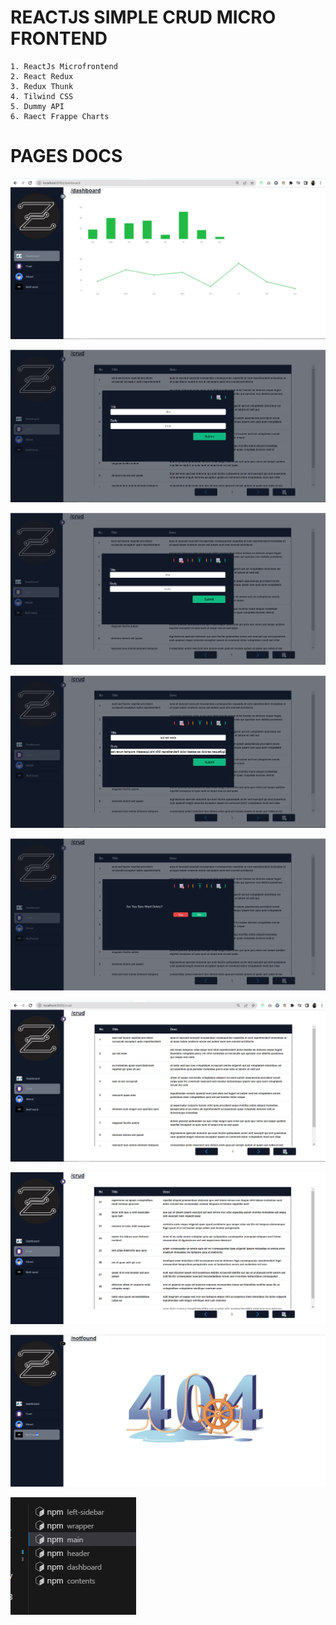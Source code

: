 # REACTJS SIMPLE CRUD MICRO FRONTEND
    1. ReactJs Microfrontend
    2. React Redux
    3. Redux Thunk
    4. Tilwind CSS
    5. Dummy API
    6. Raect Frappe Charts

# PAGES DOCS
![alt text](https://github.com/fakhrilak/micro-frontend-reactjs/blob/master/img/DashBoard.png?raw=true)

![alt text](https://github.com/fakhrilak/micro-frontend-reactjs/blob/master/img/Create.png?raw=true)

![alt text](https://github.com/fakhrilak/micro-frontend-reactjs/blob/master/img/CreateFromModal.png?raw=true)

![alt text](https://github.com/fakhrilak/micro-frontend-reactjs/blob/master/img/Update.png?raw=true)

![alt text](https://github.com/fakhrilak/micro-frontend-reactjs/blob/master/img/Delet.png?raw=true)

![alt text](https://github.com/fakhrilak/micro-frontend-reactjs/blob/master/img/GET.png?raw=true)

![alt text](https://github.com/fakhrilak/micro-frontend-reactjs/blob/master/img/NextPage.png?raw=true)

![alt text](https://github.com/fakhrilak/micro-frontend-reactjs/blob/master/img/NotFound.png?raw=true)

![alt text](https://github.com/fakhrilak/micro-frontend-reactjs/blob/master/img/MicroFrontEnd.png?raw=true)